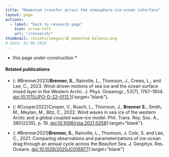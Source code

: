 ```yaml
---
title: "Momentum transfer across the atmosphere-ice-ocean interface"
layout: page
actions:   
  - label: "back to research page"
    icon: arrow-left
    url: "/research/"
thumbnail: /assets/images/1D_momentum_balance.png    
# date: 01-06-2019    
---
```


* this page under construction *

<!-- 
In polar oceans, sea ice mediates air-sea exchanges of momentum and energy.


<figure class="align-center" style="max-width:70%">
  <img src="/assets/images/1D_momentum_balance.png">
  <figcaption>fig. 1: schematic of 1D ice-ocean momentum transfer
  </figcaption> 
</figure>{: #fig1}


My PhD work


Using a set of mooring measurements in the Beaufort Sea as part of the [SODA project](http://www.apl.washington.edu/soda){:target="blank"}, 






#### Sea ice roughness


<figure class="align-center" style="max-width:75%">
  <img src="">
  <figcaption>fig.  
    (Reproduced from 
    <a href="#Brenner2021"> 
      Brenner et al., 2021
    </a>):
  </figcaption> 
</figure>{: #fig1}


#### Surface gravity waves

In the open ocean, atmosphere-ocean momentum transfer is mediated by surface gravity waves. 
Within the marginal ice zone (MIZ), that is disrupted as the ice damps the waves.
Wave-ice interactions are a subject of much active research within the community.

The SODA mooring array made measurements of surface waves, which Cooper ([2022](#Cooper2022)) compared to model results to test existing model parameterizations of wave damping by ice. 

 -->



#### Related publications

* {: #Brenner2023}**Brenner, S.**, Rainville, L., Thomson, J., Crews, L., and Lee, C., 2023. Wind-driven motions of sea ice and the ocean surface mixed layer in the Western Arctic. J. Phys. Oceanogr., 53(7), 1787–1804. [doi:10.1175/JPO-D-22-0112.1](http://doi.org/10.1175/JPO-D-22-0112.1){:target="blank"}.

* {: #Cooper2022}Cooper, V., Roach, L., Thomson, J., **Brenner S.**, Smith, M., Meylan, M., Bitz, C., 2022. Wind waves in sea ice of the western Arctic and a global coupled wave-ice model. Phil. Trans. Roy. Soc. A., 380(2235), p. 19. [doi:10.1098/rsta.2021.0258](http://doi.org/10.1098/rsta.2021.0258){:target="blank"}.

* {: #Brenner2021}**Brenner, S.**, Rainville, L., Thomson, J. Cole, S. and Lee, C., 2021. Comparing observations and parameterizations of ice-ocean drag through an annual cycle across the Beaufort Sea. J. Geophys. Res. Oceans. [doi:10.1029/2020JC016977](http://doi.org/10.1029/2020JC016977){:target="blank"}

